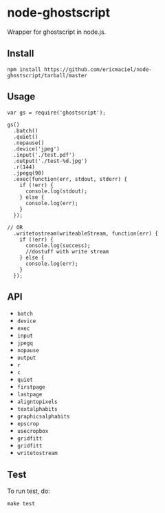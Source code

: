 # node-ghostscript

Wrapper for ghostscript in node.js.

## Install

    npm install https://github.com/ericmaciel/node-ghostscript/tarball/master

## Usage

    var gs = require('ghostscript');

    gs()
      .batch()
      .quiet()
      .nopause()
      .device('jpeg')
      .input('./test.pdf')
      .output('./test-%d.jpg')
      .r(144)
      .jpegq(90)
      .exec(function(err, stdout, stderr) {
        if (!err) {
          console.log(stdout);
        } else {
          console.log(err);
        }
      });

    // OR
      .writetostream(writeableStream, function(err) {
        if (!err) {
          console.log(success);
          //dostuff with write stream
        } else {
          console.log(err);
        }
      });

## API

* `batch`
* `device`
* `exec`
* `input`
* `jpegq`
* `nopause`
* `output`
* `r`
* `c`
* `quiet`
* `firstpage`
* `lastpage`
* `aligntopixels`
* `textalphabits`
* `graphicsalphabits`
* `epscrop`
* `usecropbox`
* `gridfitt`
* `gridfitt`
* `writetostream`

## Test

To run test, do:

    make test

